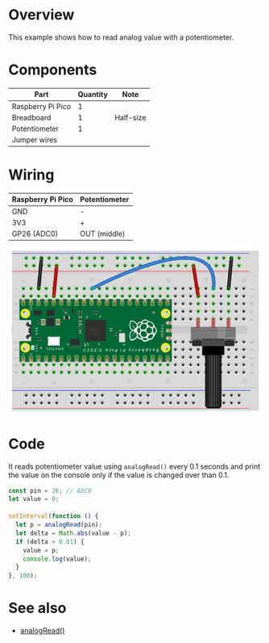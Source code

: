# Overview

This example shows how to read analog value with a potentiometer.

# Components

| Part              | Quantity  | Note | 
| ----------------- | --------- | ---- |
| Raspberry Pi Pico | 1         |      |
| Breadboard        | 1         | Half-size  |
| Potentiometer     | 1         |      |
| Jumper wires      |           |      |

# Wiring

| Raspberry Pi Pico | Potentiometer | 
| ----------------- | ------------- |
| GND               | -             |
| 3V3               | +             |
| GP26 (ADC0)       | OUT (middle)  |

![wiring](https://github.com/kaluma-project/examples/blob/main/potentiometer/wiring.png?raw=true)

# Code

It reads potentiometer value using `analogRead()` every 0.1 seconds and print the value on the console only if the value is changed over than 0.1.

```js
const pin = 26; // ADC0
let value = 0;

setInterval(function () {
  let p = analogRead(pin);
  let delta = Math.abs(value - p);
  if (delta > 0.01) {
    value = p;
    console.log(value);
  }
}, 100);
```

# See also

- [analogRead()](https://kalumajs.org/docs/api/analog-io#analogread)
